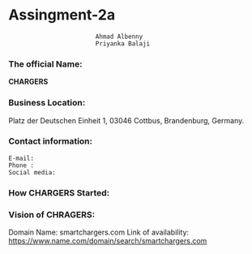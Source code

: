 # Assingment-2a
 							Ahmad Albenny 
 							Priyanka Balaji
### The official Name:
**CHARGERS**

### Business Location:
  Platz der Deutschen Einheit 1, 03046 Cottbus, Brandenburg, Germany. 

### Contact information: 

  	E-mail:
  	Phone :
  	Social media: 
	
### How CHARGERS Started:

### Vision of CHRAGERS:

	
Domain Name: smartchargers.com
Link of availability: https://www.name.com/domain/search/smartchargers.com
